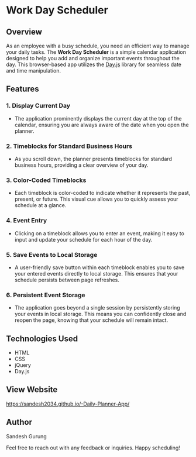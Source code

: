 # Work Day Scheduler

## Overview

As an employee with a busy schedule, you need an efficient way to manage your daily tasks. The **Work Day Scheduler** is a simple calendar application designed to help you add and organize important events throughout the day. This browser-based app utilizes the [Day.js](https://day.js.org/) library for seamless date and time manipulation.

## Features

### 1. Display Current Day

- The application prominently displays the current day at the top of the calendar, ensuring you are always aware of the date when you open the planner.

### 2. Timeblocks for Standard Business Hours

- As you scroll down, the planner presents timeblocks for standard business hours, providing a clear overview of your day.

### 3. Color-Coded Timeblocks

- Each timeblock is color-coded to indicate whether it represents the past, present, or future. This visual cue allows you to quickly assess your schedule at a glance.

### 4. Event Entry

- Clicking on a timeblock allows you to enter an event, making it easy to input and update your schedule for each hour of the day.

### 5. Save Events to Local Storage

- A user-friendly save button within each timeblock enables you to save your entered events directly to local storage. This ensures that your schedule persists between page refreshes.

### 6. Persistent Event Storage

- The application goes beyond a single session by persistently storing your events in local storage. This means you can confidently close and reopen the page, knowing that your schedule will remain intact.


## Technologies Used

- HTML
- CSS
- jQuery
- Day.js

## View Website
https://sandesh2034.github.io/-Daily-Planner-App/ 

## Author

Sandesh Gurung

Feel free to reach out with any feedback or inquiries. Happy scheduling!
